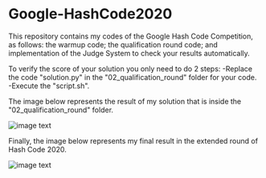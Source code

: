 # Google-HashCode2020
This repository contains my codes of the Google Hash Code Competition, as follows: the warmup code; the qualification round code; and implementation of the Judge System to check your results automatically.

To verify the score of your solution you only need to do 2 steps:
  -Replace the code "solution.py" in the "02_qualification_round" folder for your code.
  -Execute the "script.sh".

The image below represents the result of my solution that is inside the "02_qualification_round" folder.

![image text](https://github.com/SherlonAlmeida/Google-HashCode2020/blob/master/02_qualification_round/Judge_System_Code/Judge_System.png) <br>

Finally, the image below represents my final result in the extended round of Hash Code 2020.

![image text](https://github.com/SherlonAlmeida/Google-HashCode2020/blob/master/02_qualification_round/FinalScore.png) <br>
